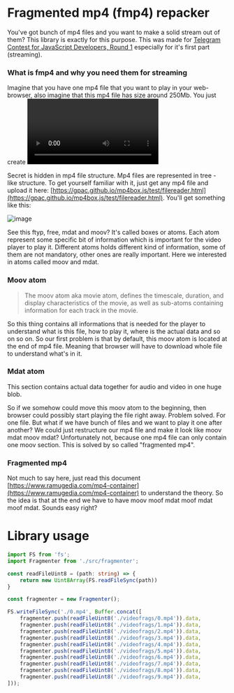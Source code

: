 # Fragmented mp4 (fmp4) repacker

You've got bunch of mp4 files and you want to make a solid stream out of them? This library is exactly for this purpose.
This was made for [Telegram Contest for JavaScript Developers, Round 1](https://t.me/contest/357) especially for it's first part (streaming).

### What is fmp4 and why you need them for streaming

Imagine that you have one mp4 file that you want to play in your web-browser, also imagine that this mp4 file has size around 250Mb. You just
create <video /> tag set link to that file and voila, your browser will have to download whole 250Mb before it can actually start playing it? Why?

Secret is hidden in mp4 file structure. Mp4 files are represented in tree - like structure. To get yourself familiar with it, just get any mp4 file
and upload it here: [https://gpac.github.io/mp4box.js/test/filereader.html](https://gpac.github.io/mp4box.js/test/filereader.html). You'll get something like this:

![image](https://github.com/angrycoding/fmp4-repack/assets/895042/9e447043-0096-462c-a062-86f67341d3d3)

See this ftyp, free, mdat and moov? It's called boxes or atoms. Each atom represent some specific bit of information which is important for the video player to
play it. Different atoms holds different kind of information, some of them are not mandatory, other ones are really important. Here we interested in atoms called moov and mdat.

### Moov atom

> The moov atom aka movie atom, defines the timescale, duration, and display characteristics of the movie, as well as sub-atoms containing information for each track in the movie.

So this thing contains all informations that is needed for the player to understand what is this file, how to play it, where is the actual data and so on so on. So our first problem is
that by default, this moov atom is located at the end of mp4 file. Meaning that browser will have to download whole file to understand what's in it.

### Mdat atom

This section contains actual data together for audio and video in one huge blob.

So if we somehow could move this moov atom to the beginning, then browser could possibly start playing the file right away. Problem solved. For one file. But what if we have bunch of files
and we want to play it one after another? We could just restructure our mp4 file and make it look like moov mdat moov mdat? Unfortunately not, because one mp4 file can only contain one moov section.
This is solved by so called "fragmented mp4".

### Fragmented mp4

Not much to say here, just read this document [https://www.ramugedia.com/mp4-container](https://www.ramugedia.com/mp4-container) to understand the theory. So the idea is that at the end
we have to have moov moof mdat moof mdat moof mdat. Sounds easy right?

# Library usage

```typescript
import FS from 'fs';
import Fragmenter from './src/fragmenter';

const readFileUint8 = (path: string) => {
	return new Uint8Array(FS.readFileSync(path))
}

const fragmenter = new Fragmenter();

FS.writeFileSync('./0.mp4', Buffer.concat([
	fragmenter.push(readFileUint8('./videofrags/0.mp4')).data,
	fragmenter.push(readFileUint8('./videofrags/1.mp4')).data,
	fragmenter.push(readFileUint8('./videofrags/2.mp4')).data,
	fragmenter.push(readFileUint8('./videofrags/3.mp4')).data,
	fragmenter.push(readFileUint8('./videofrags/4.mp4')).data,
	fragmenter.push(readFileUint8('./videofrags/5.mp4')).data,
	fragmenter.push(readFileUint8('./videofrags/6.mp4')).data,
	fragmenter.push(readFileUint8('./videofrags/7.mp4')).data,
	fragmenter.push(readFileUint8('./videofrags/8.mp4')).data,
	fragmenter.push(readFileUint8('./videofrags/9.mp4')).data,
]));
```
